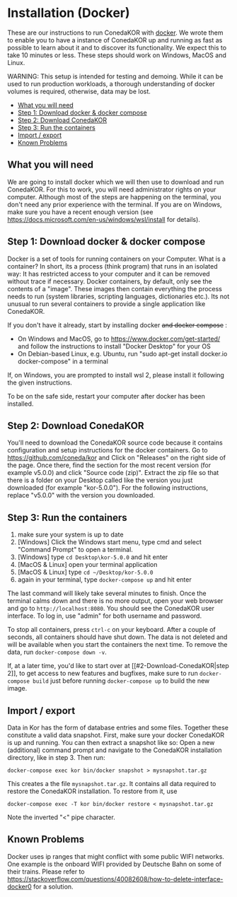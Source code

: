 # Installation (Docker)

These are our instructions to run ConedaKOR with [docker](https://docker.com). We wrote them to enable you to have a instance of ConedaKOR up and running as fast as possible to learn about it and to discover its functionality. We expect this to take 10 minutes or less. These steps should work on Windows, MacOS and Linux.

WARNING: This setup is intended for testing and demoing. While it can be used to run production workloads, a thorough understanding of docker volumes is required, otherwise, data may be lost.

- [What you will need](#what-you-will-need)
- [Step 1: Download docker & docker compose](#step-1-download-docker--docker-compose)
- [Step 2: Download ConedaKOR](#step-2-download-conedakor)
- [Step 3: Run the containers](#step-3-run-the-containers)
- [Import / export](#import--export)
- [Known Problems](#known-problems)

## What you will need

We are going to install docker which we will then use to download and run ConedaKOR. For this to work, you will need administrator rights on your computer. Although most of the steps are happening on the terminal, you don't need any prior experience with the terminal. If you are on Windows, make sure you have a recent enough version (see https://docs.microsoft.com/en-us/windows/wsl/install for details).

## Step 1: Download docker & docker compose

Docker is a set of tools for running containers on your Computer. What is a container? In short, its a process (think program) that runs in an isolated way: It has restricted access to your computer and it can be removed without trace if necessary. Docker containers, by default, only see the contents of a "image". These images then contain everything the process needs to run (system libraries, scripting languages, dictionaries etc.). Its not unusual to run several containers to provide a single application like ConedaKOR.

If you don't have it already, start by installing docker ~~and docker compose~~ :

* On Windows and MacOS, go to https://www.docker.com/get-started/ and follow the instructions to install "Docker Desktop" for your OS
* On Debian-based Linux, e.g. Ubuntu, run "sudo apt-get install docker.io docker-compose" in a terminal

If, on Windows, you are prompted to install wsl 2, please install it following the given instructions.

To be on the safe side, restart your computer after docker has been installed.

## Step 2: Download ConedaKOR

You'll need to download the ConedaKOR source code because it contains configuration and setup instructions for the docker containers. Go to https://github.com/coneda/kor and Click on "Releases" on the right side of the page. Once there, find the section for the most recent version (for example v5.0.0) and click "Source code (zip)". Extract the zip file so that there is a folder on your Desktop called like the version you just downloaded (for example "kor-5.0.0"). For the following instructions, replace "v5.0.0" with the version you downloaded.

## Step 3: Run the containers

1. make sure your system is up to date
2. [Windows] Click the Windows start menu, type cmd and select "Command Prompt" to open a terminal.
3. [Windows] type `cd Desktop\kor-5.0.0` and hit enter
4. [MacOS & Linux] open your terminal application
5. [MacOS & Linux] type `cd ~/Desktop/kor-5.0.0`
6. again in your terminal, type `docker-compose up` and hit enter

The last command will likely take several minutes to finish. Once the terminal calms down and there is no more output, open your web browser and go to `http://localhost:8080`. You should see the ConedaKOR user interface. To log in, use "admin" for both username and password.

To stop all containers, press `ctrl-c` on your keyboard. After a couple of seconds, all containers should have shut down. The data is not deleted and will be available when you start the containers the next time. To remove the data, run `docker-compose down -v`.

If, at a later time, you'd like to start over at [[#2-Download-ConedaKOR|step 2]], to get access to new features and bugfixes, make sure to run `docker-compose build` just before running `docker-compose up` to build the new image.

## Import / export

Data in Kor has the form of database entries and some files. Together these constitute a valid data snapshot. First, make sure your docker ConedaKOR is up and running. You can then extract a snapshot like so: Open a new (additional) command prompt and navigate to the ConedaKOR installation directory, like in step 3. Then run:

    docker-compose exec kor bin/docker snapshot > mysnapshot.tar.gz

This creates a the file `mysnapshot.tar.gz`. It contains all data required to restore the ConedaKOR installation. To restore from it, use

    docker-compose exec -T kor bin/docker restore < mysnapshot.tar.gz

Note the inverted "<" pipe character.

## Known Problems

Docker uses ip ranges that might conflict with some public WIFI networks. One example is the onboard WIFI provided by Deutsche Bahn on some of their trains. Please refer to https://stackoverflow.com/questions/40082608/how-to-delete-interface-docker0 for a solution.
